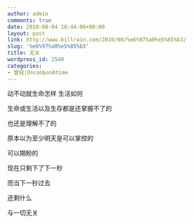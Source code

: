 ```yaml
---
author: admin
comments: true
date: 2010-08-04 18:44:00+00:00
layout: post
link: http://www.billrain.com/2010/08/%e6%97%a0%e5%85%b3/
slug: '%e6%97%a0%e5%85%b3'
title: 无关
wordpress_id: 2540
categories:
- 曾经|OnceUponAtime
---
```


动不动就生命怎样 生活如何

 

生命或生活以及生存都是还掌握不了的

 

也还是理解不了的

 

原本以为至少明天是可以掌控的

 

可以期盼的

 

现在只剩下了下一秒

 

而当下一秒过去

 

还剩什么

 

 

与一切无关
